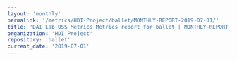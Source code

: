 ```yaml
---
layout: 'monthly'
permalink: '/metrics/HDI-Project/ballet/MONTHLY-REPORT-2019-07-01/'
title: 'DAI Lab OSS Metrics Metrics report for ballet | MONTHLY-REPORT-2019-07-01'
organization: 'HDI-Project'
repository: 'ballet'
current_date: '2019-07-01'
---
```


